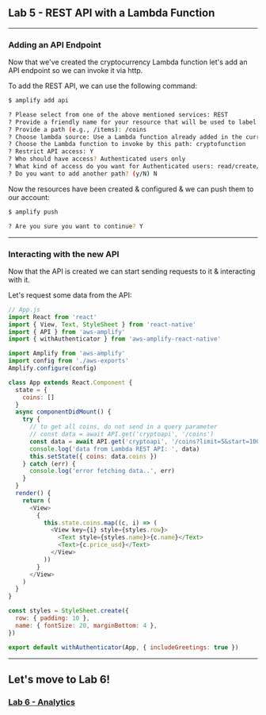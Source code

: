 ## Lab 5 - REST API with a Lambda Function

---

### Adding an API Endpoint

Now that we've created the cryptocurrency Lambda function let's add an API endpoint so we can invoke it via http.

To add the REST API, we can use the following command:

```sh
$ amplify add api

? Please select from one of the above mentioned services: REST
? Provide a friendly name for your resource that will be used to label this category in the project: cryptoapi   
? Provide a path (e.g., /items): /coins   
? Choose lambda source: Use a Lambda function already added in the current Amplify project   
? Choose the Lambda function to invoke by this path: cryptofunction   
? Restrict API access: Y
? Who should have access? Authenticated users only
? What kind of access do you want for Authenticated users: read/create/update/delete
? Do you want to add another path? (y/N) N  
```

Now the resources have been created & configured & we can push them to our account: 

```bash
$ amplify push

? Are you sure you want to continue? Y
```

---

### Interacting with the new API

Now that the API is created we can start sending requests to it & interacting with it.

Let's request some data from the API:

```js
// App.js
import React from 'react'
import { View, Text, StyleSheet } from 'react-native'
import { API } from 'aws-amplify'
import { withAuthenticator } from 'aws-amplify-react-native'

import Amplify from 'aws-amplify'
import config from './aws-exports'
Amplify.configure(config)

class App extends React.Component {
  state = {
    coins: []
  }
  async componentDidMount() {
    try {
      // to get all coins, do not send in a query parameter
      // const data = await API.get('cryptoapi', '/coins')
      const data = await API.get('cryptoapi', '/coins?limit=5&start=100')
      console.log('data from Lambda REST API: ', data)
      this.setState({ coins: data.coins })
    } catch (err) {
      console.log('error fetching data..', err)
    }
  }
  render() {
    return (
      <View>
        {
          this.state.coins.map((c, i) => (
            <View key={i} style={styles.row}>
              <Text style={styles.name}>{c.name}</Text>
              <Text>{c.price_usd}</Text>
            </View>
          ))
        }
      </View>
    )
  }
}

const styles = StyleSheet.create({
  row: { padding: 10 },
  name: { fontSize: 20, marginBottom: 4 },
})

export default withAuthenticator(App, { includeGreetings: true })
```

---

## Let's move to Lab 6!
### [Lab 6 - Analytics](../06-analytics/README.md)